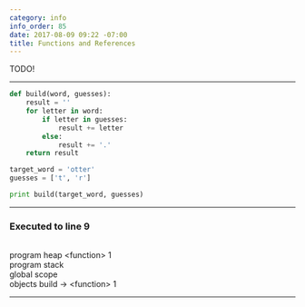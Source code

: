 ```yaml
---
category: info
info_order: 85
date: 2017-08-09 09:22 -07:00
title: Functions and References
---
```


TODO!

<!-- more -->

---

```python
def build(word, guesses):
    result = ''
    for letter in word:
        if letter in guesses:
            result += letter
        else:
            result += '.'
    return result

target_word = 'otter'
guesses = ['t', 'r']

print build(target_word, guesses)
```

---

### Executed to line 9

<table></table>

<div border=1> program heap
&lt;function&gt; 1
</div>

<div border=1> program stack
<div border=1> global scope
<div border=1> objects
build -> &lt;function&gt; 1
</div>
</div>
</div>

---

